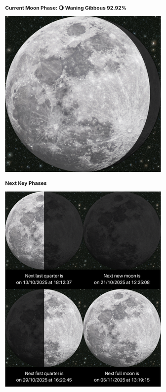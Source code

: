 ### Current Moon Phase: 🌖 Waning Gibbous 92.92%
![Moon Phase](moonphase.png)
### Next Key Phases
![Gallery](gallery.png)